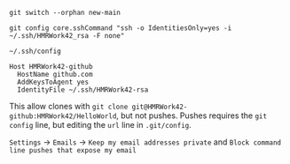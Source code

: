 ```
git switch --orphan new-main
```

```
git config core.sshCommand "ssh -o IdentitiesOnly=yes -i ~/.ssh/HMRWork42_rsa -F none"
```

`~/.ssh/config`

```
Host HMRWork42-github
  HostName github.com
  AddKeysToAgent yes
  IdentityFile ~/.ssh/HMRWork42-rsa
```

This allow clones with `git clone git@HMRWork42-github:HMRWork42/HelloWorld`, but not pushes. Pushes requires the `git config` line, but editing the `url` line in `.git/config`.

`Settings` -> `Emails` -> `Keep my email addresses private` and `Block command line pushes that expose my email`
